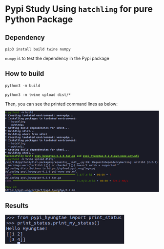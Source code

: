 # Pypi Study Using `hatchling` for pure Python Package

## Dependency

```angular2html
pip3 install build twine numpy
```

`numpy` is to test the dependency in the Pypi package


## How to build

```
python3 -m build
```

```
python3 -m twine upload dist/*
```

Then, you can see the printed command lines as below:

![](/materials/1129_pypi_commandline.png)


## Results

![](/materials/pypi_result.png)

